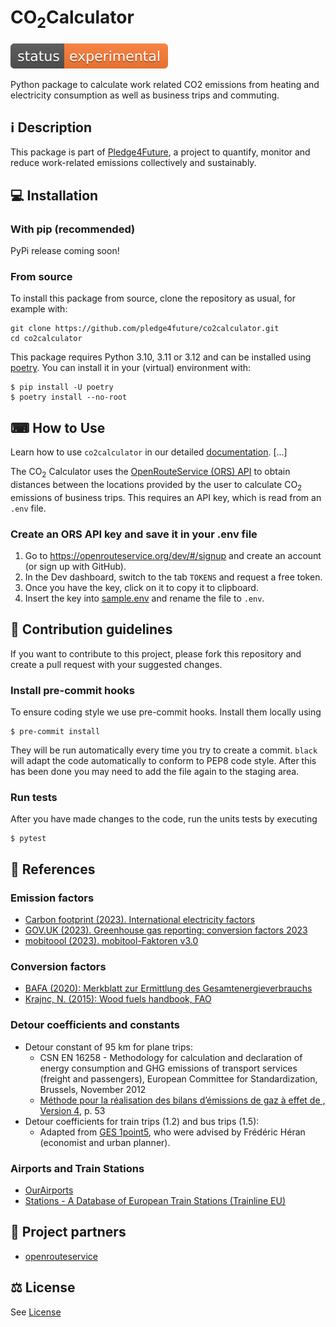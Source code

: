 # CO<sub>2</sub>Calculator

[![status: experimental](https://github.com/GIScience/badges/raw/master/status/experimental.svg)](https://github.com/GIScience/badges#experimental)

Python package to calculate work related CO2 emissions from heating and electricity consumption as well as business trips and commuting.

## ℹ️  Description

This package is part of [Pledge4Future](https://pledge4future.org/), a project to quantify, monitor and reduce work-related emissions collectively and sustainably. 

## :computer:  Installation

### With pip (recommended)

PyPi release coming soon!

<!--The recommended way to install this package is with pip from the Python Package Index ([PyPi](https://pypi.org/)):

```
pip install -U co2calculator
```-->

### From source

To install this package from source, clone the repository as usual, for example with:

``` 
git clone https://github.com/pledge4future/co2calculator.git
cd co2calculator
```

This package requires Python 3.10, 3.11 or 3.12 and can be installed using [poetry](https://python-poetry.org/). You can install it in your (virtual) environment with:

```
$ pip install -U poetry
$ poetry install --no-root
```


## ⌨  How to Use

Learn how to use `co2calculator` in our detailed [documentation](https://github.com/pledge4future/co2calculator/blob/dev/docs/documentation.md). [...]

The CO<sub>2</sub> Calculator uses the [OpenRouteService (ORS) API](https://openrouteservice.org/dev/#/api-docs) to obtain distances between the locations provided by the user to calculate CO<sub>2</sub> emissions of business trips. This requires an API key, which is read from an `.env` file.

### Create an ORS API key and save it in your .env file

1) Go to https://openrouteservice.org/dev/#/signup and create an account (or sign up with GitHub).
2) In the Dev dashboard, switch to the tab `TOKENS` and request a free token.
3) Once you have the key, click on it to copy it to clipboard.
4) Insert the key into [sample.env](sample.env) and rename the file to `.env`.

## :couple:  Contribution guidelines

If you want to contribute to this project, please fork this repository and create a pull request with your suggested changes.


### Install pre-commit hooks

To ensure coding style we use pre-commit hooks. Install them locally using

```
$ pre-commit install
```

They will be run automatically every time you try to create a commit. `black` will adapt the code automatically to
conform to PEP8 code style. After this has been done you may need to add the file again to the staging area.

### Run tests

After you have made changes to the code, run the units tests by executing

```
$ pytest
```

## 📄 References

### Emission factors

- [Carbon footprint (2023). International electricity factors](https://www.carbonfootprint.com/international_electricity_factors.html)
- [GOV.UK (2023). Greenhouse gas reporting: conversion factors 2023](https://www.gov.uk/government/publications/greenhouse-gas-reporting-conversion-factors-2023)
- [mobitoool (2023). mobitool-Faktoren v3.0](https://www.mobitool.ch/de/tools/mobitool-faktoren-v2-1-25.html)

### Conversion factors

- [BAFA (2020): Merkblatt zur Ermittlung des Gesamtenergieverbrauchs](https://www.bafa.de/SharedDocs/Downloads/DE/Energie/ea_ermittlung_gesamtenergieverbrauch.html)
- [Krajnc, N. (2015): Wood fuels handbook, FAO](http://large.stanford.edu/courses/2017/ph240/timcheck1/docs/fao-krajnc-2015.pdf)

### Detour coefficients and constants

- Detour constant of 95 km for plane trips:
    - CSN EN 16258 - Methodology for calculation and declaration of energy consumption and GHG emissions of transport services (freight and passengers), European Committee for Standardization, Brussels, November 2012
    - [Méthode pour la réalisation des bilans d’émissions de gaz à effet de , Version 4](https://www.ecologie.gouv.fr/sites/default/files/Guide%20m%C3%A9thodologique%20sp%C3%A9cifique%20pour%20les%20collectivit%C3%A9s%20pour%20la%20r%C3%A9alisation%20du%20bilan%20d%E2%80%99%C3%A9missions%20de%20GES.pdf), p. 53
- Detour coefficients for train trips (1.2) and bus trips (1.5):
    - Adapted from [GES 1point5](https://labos1point5.org/ges-1point5), who were advised by Frédéric Héran (economist and urban planner).

### Airports and Train Stations

- [OurAirports](https://ourairports.com/data/)
- [Stations - A Database of European Train Stations (Trainline EU)](https://github.com/trainline-eu/stations)

## 🤝 Project partners

- [openrouteservice](https://openrouteservice.org/)

## ⚖️ License

See [License](LICENSE)
